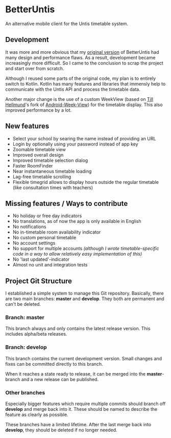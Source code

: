 # BetterUntis
An alternative mobile client for the Untis timetable system.

## Development
It was more and more obvious that my [original version](https://github.com/SapuSeven/BetterUntis-Legacy) of BetterUntis had many design and performance flaws.
As a result, development became increasingly more difficult.
So I came to the conclusion to scrap the project and start over from scratch.

Although I reused some parts of the original code, my plan is to entirely switch to Kotlin.
Kotlin has many features and libraries that immensly help to communicate with the Untis API and process the timetable data.

Another major change is the use of a custom WeekView (based on [Till Hellmund](https://github.com/thellmund)'s fork of [Android-Week-View](https://github.com/alamkanak/Android-Week-View)) for the timetable display. This also improved performance by a lot.

## New features
- Select your school by searing the name instead of providing an URL
- Login by optionally using your password instead of app key
- Zoomable timetable view
- Improved overall design
- Improved timetable selection dialog
- Faster RoomFinder
- Near instantaneous timetable loading
- Lag-free timetable scrolling
- Flexible timegrid allows to display hours outside the regular timetable (like consultation times with teachers)

## Missing features / Ways to contribute
- No holiday or free day indicators
- No translations, as of now the app is only available in English
- No notifications
- No in-timetable room availability indicator
- No custom personal timetable
- No account settings
- No support for multiple accounts _(although I wrote timetable-specific code in a way to allow relatively easy implementation of this)_
- No 'last updated'-indicator
- Almost no unit and integration tests

## Project Git Structure
I established a simple system to manage this Git repository.
Basically, there are two main branches: **master** and **develop**. They both are permanent and can't be deleted.

### Branch: master
This branch always and only contains the latest release version. This includes alpha/beta releases.

### Branch: develop
This branch contains the current development version. Small changes and fixes can be committed directly to this branch.

When it reaches a state ready to release, it can be merged into the **master**-branch and a new release can be published.

### Other branches
Especially bigger features which require multiple commits should branch off **develop** and merge back into it. These should be named to describe the feature as clearly as possible.

These branches have a limited lifetime. After the last merge back into **develop**, they should be deleted if no longer needed.
